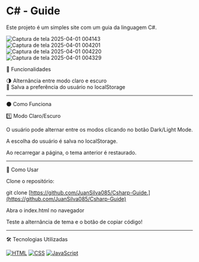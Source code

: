 # C# - Guide

Este projeto é um simples site com um guia da linguagem C#.

![Captura de tela 2025-04-01 004143](https://github.com/user-attachments/assets/8010a68f-12a7-45d7-bb35-9decd0f05ce9)
![Captura de tela 2025-04-01 004201](https://github.com/user-attachments/assets/65c9f12c-c73e-40c2-bb7a-fa8f13a6ebce)
![Captura de tela 2025-04-01 004220](https://github.com/user-attachments/assets/c8a50324-71c4-4bfa-adff-a108a6d399b7)
![Captura de tela 2025-04-01 004329](https://github.com/user-attachments/assets/4029d63f-011a-4b13-b10c-8e0e2d9b8f10)

🚀 Funcionalidades

🌗 Alternância entre modo claro e escuro                                                                                                                                                       
💾 Salva a preferência do usuário no localStorage

-----------------------------------------------------------------------------------------

🌑 Como Funciona

1️⃣ Modo Claro/Escuro

O usuário pode alternar entre os modos clicando no botão Dark/Light Mode.

A escolha do usuário é salva no localStorage.

Ao recarregar a página, o tema anterior é restaurado.

-----------------------------------------------------------------------------------------

📌 Como Usar

Clone o repositório:

git clone [https://github.com/JuanSilva085/Csharp-Guide.](https://github.com/JuanSilva085/Csharp-Guide)

Abra o index.html no navegador

Teste a alternância de tema e o botão de copiar código!

-----------------------------------------------------------------------------------------

🛠️ Tecnologias Utilizadas

[![HTML](https://img.shields.io/badge/HTML-%23E34F26.svg?logo=html5&logoColor=white)](#)
[![CSS](https://img.shields.io/badge/CSS-1572B6?logo=css3&logoColor=fff)](#)
[![JavaScript](https://img.shields.io/badge/JavaScript-F7DF1E?logo=javascript&logoColor=000)](#)

